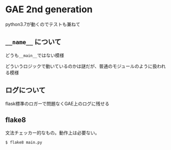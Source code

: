 # GAE 2nd generation

python3.7が動くのでテストも兼ねて

## `__name__` について

どうも`__main__`ではない模様

どういうロジックで動いているのかは謎だが、普通のモジュールのように扱われる模様


## ログについて

flask標準のロガーで問題なくGAE上のログに残せる


## flake8

文法チェッカー的なもの。動作上は必要ない。

```
$ flake8 main.py
```
